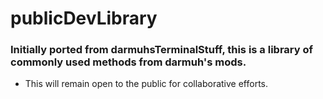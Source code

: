 # publicDevLibrary

### Initially ported from darmuhsTerminalStuff, this is a library of commonly used methods from darmuh's mods.

- This will remain open to the public for collaborative efforts.